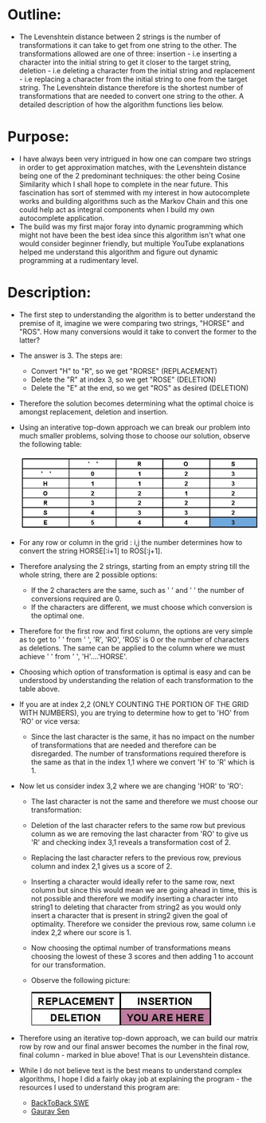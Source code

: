 # Outline:

- The Levenshtein distance between 2 strings is the number of transformations it can take to get from one string to the other. The transformations allowed are one of three: insertion - i.e inserting a character into the initial string to get it closer to the target string, deletion - i.e deleting a character from the initial string and replacement - i.e replacing a character from the initial string to one from the target string. The Levenshtein distance therefore is the shortest number of transformations that are needed to convert one string to the other. A detailed description of how the algorithm functions lies below.

# Purpose:

- I have always been very intrigued in how one can compare two strings in order to get approximation matches, with the Levenshtein distance being one of the 2 predominant techniques: the other being Cosine Similarity which I shall hope to complete in the near future. This fascination has sort of stemmed with my interest in how autocomplete works and building algorithms such as the Markov Chain and this one could help act as integral components when I build my own autocomplete application.
- The build was my first major foray into dynamic programming which might not have been the best idea since this algorithm isn't what one would consider beginner friendly, but multiple YouTube explanations helped me understand this algorithm and figure out dynamic programming at a rudimentary level.

# Description:

- The first step to understanding the algorithm is to better understand the premise of it, imagine we were comparing two strings, "HORSE" and "ROS". How many conversions would it take to convert the former to the latter?
- The answer is 3. The steps are:
    - Convert "H" to "R", so we get "RORSE" (REPLACEMENT)
    - Delete the "R" at index 3, so we get "ROSE" (DELETION)
    - Delete the "E" at the end, so we get "ROS" as desired (DELETION)
- Therefore the solution becomes determining what the optimal choice is amongst replacement, deletion and insertion.
- Using an interative top-down approach we can break our problem into much smaller problems, solving those to choose our solution, observe the following table:

  ![alt text](https://github.com/akashvshroff/Text_Based_Algorithms/blob/master/Levenshtein_Distance/Explanation_Images/example_grid.jpg)
  
- For any row or column in the grid : i,j the number determines how to convert the string HORSE[:i+1] to ROS[:j+1].
- Therefore analysing the 2 strings, starting from an empty string till the whole string, there are 2 possible options:
    - If the 2 characters are the same, such as ' ' and ' ' the number of conversions required are 0.
    - If the characters are different, we must choose which conversion is the optimal one.
- Therefore for the first row and first column, the options are very simple as to get to ' ' from ' ', 'R', 'RO', 'ROS' is 0 or the number of characters as deletions. The same can be applied to the column where we must achieve ' ' from ' ', 'H'....'HORSE'.
- Choosing which option of transformation is optimal is easy and can be understood by understanding the relation of each transformation to the table above.
- If you are at index 2,2 (ONLY COUNTING THE PORTION OF THE GRID WITH NUMBERS), you are trying to determine how to get to 'HO' from 'RO' or vice versa:
    - Since the last character is the same, it has no impact on the number of transformations that are needed and therefore can be disregarded. The number of transformations required therefore is the same as that in the index 1,1 where we convert 'H' to 'R' which is 1.
- Now let us consider index 3,2 where we are changing 'HOR' to 'RO':
    - The last character is not the same and therefore we must choose our transformation:
    - Deletion of the last character refers to the same row but previous column as we are removing the last character from 'RO' to give us 'R' and checking index 3,1 reveals a transformation cost of 2.
    - Replacing the last character refers to the previous row, previous column and index 2,1 gives us a score of 2.
    - Inserting a character would ideally refer to the same row, next column but since this would mean we are going ahead in time, this is not possible and therefore we modify inserting a character into string1 to deleting that character from string2 as you would only insert a character that is present in string2 given the goal of optimality. Therefore we consider the previous row, same column i.e index 2,2 where our score is 1.
    - Now choosing the optimal number of transformations means choosing the lowest of these 3 scores and then adding 1 to account for our transformation.
    - Observe the following picture:
      
      ![alt text](https://github.com/akashvshroff/Text_Based_Algorithms/blob/master/Levenshtein_Distance/Explanation_Images/reference_grid.jpg) 
      
- Therefore using an iterative top-down approach, we can build our matrix row by row and our final answer becomes the number in the final row, final column - marked in blue above! That is our Levenshtein distance.
- While I do not believe text is the best means to understand complex algorithms, I hope I did a fairly okay job at explaining the program - the resources I used to understand this program are:
    - [BackToBack SWE](https://www.youtube.com/watch?v=MiqoA-yF-0M&t=639s)
    - [Gaurav Sen](https://www.youtube.com/watch?v=XJ6e4BQYJ24&t=637s)
